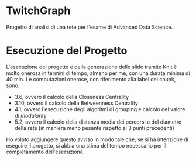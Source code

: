# TwitchGraph
Progetto di analisi di una rete per l'esame di Advanced Data Science.

# Esecuzione del Progetto
L'esecuzione del progetto e della generazione delle slide tramite Knit è molto onerosa in termini di tempo, almeno per me, con una durata minima di 40 min. Le computazioni onerose, con riferimento alla label del chunk, sono:
- 3.6, ovvero il calcolo della Closeness Centrality
- 3.10, ovvero il calcolo della Betweenness Centrality
- 4.1, ovvero l'esecuzione degli algoritmi di grouping e calcolo del valore di *modularity*
- 5.2, ovvero il calcolo della distanza media dei percorsi e del diametro della rete (in maniera meno pesante rispetto ai 3 punti precedenti)

Ho voluto aggiungere questo avviso in modo tale che, se si ha intenzione di eseguire il progetto, si abbia una stima del tempo necessario per il completamento dell'esecuzione.
